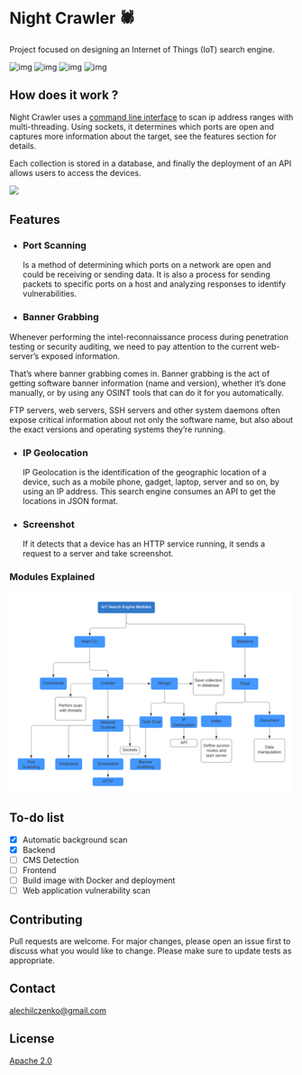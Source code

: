 # Night Crawler :spider:
Project focused on designing an Internet of Things (IoT) search engine.

![img](https://img.shields.io/badge/Flask-000000?style=for-the-badge&logo=flask&logoColor=white)
![img](https://img.shields.io/badge/Python-3776AB?style=for-the-badge&logo=python&logoColor=white)
![img](https://img.shields.io/badge/MongoDB-4EA94B?style=for-the-badge&logo=mongodb&logoColor=white)
![img](https://img.shields.io/badge/React-20232A?style=for-the-badge&logo=react&logoColor=61DAFB)


## How does it work ?

Night Crawler uses a [command line interface](https://github.com/alechilczenko/Night-Crawler/tree/main/python_modules) to scan ip address ranges with multi-threading. Using sockets, it determines which ports are open and captures more information about the target, see the features section for details.

Each collection is stored in a database, and finally the deployment of an API allows users to access the devices.

<a href="https://asciinema.org/a/N4Cmbsve4Y8iXREtRW27URU1K" target="_blank"><img src="https://asciinema.org/a/N4Cmbsve4Y8iXREtRW27URU1K.svg" width="500"/></a>

## Features

- ### Port Scanning

  Is a method of determining which ports on a network are open and could be receiving or sending data. It is also a process for sending packets to specific ports on a host and     analyzing responses to identify vulnerabilities.
  
 - ### Banner Grabbing

  Whenever performing the intel-reconnaissance process during penetration testing or security auditing, we need to pay attention to the current web-server’s exposed information.

  That’s where banner grabbing comes in. Banner grabbing is the act of getting software banner information (name and version), whether it’s done manually, or by using any OSINT   tools that can do it for you automatically.

  FTP servers, web servers, SSH servers and other system daemons often expose critical information about not only the software name, but also about the exact versions and         operating systems they’re running.

- ### IP Geolocation
  IP Geolocation is the identification of the geographic location of a device, such as a mobile phone, gadget, laptop, server and so on, by using an IP address.
  This search engine consumes an API to get the locations in JSON format.
  
- ### Screenshot
  If it detects that a device has an HTTP service running, it sends a request to a server and take screenshot.

### Modules Explained 
<img src="images/iot.svg" width="800" />

## To-do list

- [x] Automatic background scan
- [x] Backend
- [ ] CMS Detection
- [ ] Frontend
- [ ] Build image with Docker and deployment
- [ ] Web application vulnerability scan

## Contributing

Pull requests are welcome. For major changes, please open an issue first to discuss what you would like to change.
Please make sure to update tests as appropriate.

## Contact

alechilczenko@gmail.com

## License

[Apache 2.0](http://www.apache.org/licenses/LICENSE-2.0.html)

